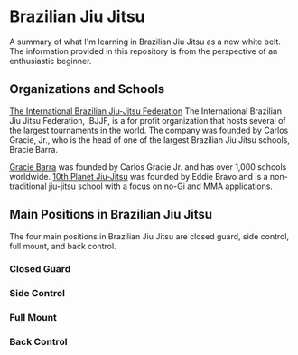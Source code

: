 # Brazilian Jiu Jitsu
A summary of what I'm learning in Brazilian Jiu Jitsu as a new white belt.  The information provided in this repository is from the perspective of an enthusiastic beginner.

## Organizations and Schools
[The International Brazilian Jiu-Jitsu Federation](https://ibjjf.com/)
The International Brazilian Jiu Jitsu Federation, IBJJF, is a for profit organization that hosts several of the largest tournaments in the world.  The company was founded by Carlos Gracie, Jr., who is the head of one of the largest Brazilian Jiu Jitsu schools, Bracie Barra.  

[Gracie Barra](https://graciebarra.com/) was founded by Carlos Gracie Jr. and has over 1,000 schools worldwide.
[10th Planet Jiu-Jitsu](https://www.10thplanetjj.com/) was founded by Eddie Bravo and is a non-traditional jiu-jitsu school with a focus on no-Gi and MMA applications.





## Main Positions in Brazilian Jiu Jitsu
The four main positions in Brazilian Jiu Jitsu are closed guard, side control, full mount, and back control.

### Closed Guard

### Side Control

### Full Mount

### Back Control







